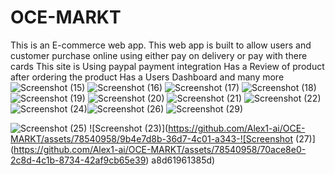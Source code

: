 # OCE-MARKT
This is an E-commerce web app. This web app is built to allow users and customer purchase online using either pay on delivery or pay with there cards
This site is Using paypal payment integration
Has a Review of product after ordering the product
Has a Users Dashboard and many more
![Screenshot (15)](https://github.com/Alex1-ai/OCE-MARKT/assets/78540958/e37e56fd-3340-4e11-a4a7-885960c5878f)
![Screenshot (16)](https://github.com/Alex1-ai/OCE-MARKT/assets/78540958/4fdf1253-1f44-4387-9d99-e11516a208c7)
![Screenshot (17)](https://github.com/Alex1-ai/OCE-MARKT/assets/78540958/6a31f948-2da0-442f-a16c-ba5a29adfa02)
![Screenshot (18)](https://github.com/Alex1-ai/OCE-MARKT/assets/78540958/97d0199b-62e7-46f9-ab33-a900e79b3867)
![Screenshot (19)](https://github.com/Alex1-ai/OCE-MARKT/assets/78540958/f79f8688-091e-4a84-97a0-c147e828bba6)
![Screenshot (20)](https://github.com/Alex1-ai/OCE-MARKT/assets/78540958/d940ddb1-3b0a-42b0-a554-068c281fe93e)
![Screenshot (21)](https://github.com/Alex1-ai/OCE-MARKT/assets/78540958/de0a6e15-3f59-4a76-bc11-fdf7dfcaa4c4)
![Screenshot (22)](https://github.com/Alex1-ai/OCE-MARKT/assets/78540958/970eb30c-5945-4d02-974a-d89d40e50fa8)![Screenshot (24)](https://github.com/Alex1-ai/OCE-MARKT/assets/78540958/fb108f4e-64ed-4ee4-ad7e-e8837e64ee9b)![Screenshot (26)](https://github.com/Alex1-ai/OCE-MARKT/assets/78540958/fc8ec90a-a517-4873-a9e4-ff170933cf35)
![Screenshot (29)](https://github.com/Alex1-ai/OCE-MARKT/assets/78540958/0a210842-9144-497a-a270-2cdb4f5466eb)

![Screenshot (25)](https://github.com/Alex1-ai/OCE-MARKT/assets/78540958/700e85cf-1945-4120-a802-9a6b32634abd)
![Screenshot (23)](https://github.com/Alex1-ai/OCE-MARKT/assets/78540958/9b4e7d8b-36d7-4c01-a343-![Screenshot (27)](https://github.com/Alex1-ai/OCE-MARKT/assets/78540958/70ace8e0-2c8d-4c1b-8734-42af9cb65e39)
a8d61961385d)
